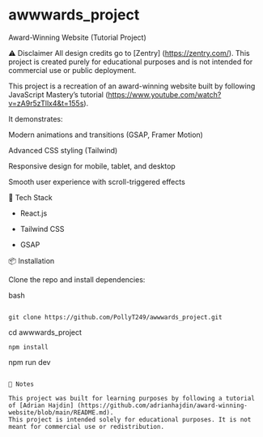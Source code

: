 # awwwards_project

Award-Winning Website (Tutorial Project)

⚠️ Disclaimer
All design credits go to [Zentry] (https://zentry.com/). This project is created purely for educational purposes and is not intended for commercial use or public deployment.

This project is a recreation of an award-winning website built by following JavaScript Mastery’s tutorial (https://www.youtube.com/watch?v=zA9r5zTllx4&t=155s).

It demonstrates:

Modern animations and transitions (GSAP, Framer Motion)

Advanced CSS styling (Tailwind)

Responsive design for mobile, tablet, and desktop

Smooth user experience with scroll-triggered effects

🚀 Tech Stack

- React.js

- Tailwind CSS

- GSAP

📦 Installation

Clone the repo and install dependencies:

bash

```

git clone https://github.com/PollyT249/awwwards_project.git

```

cd awwwards_project

```
npm install
```

npm run dev

```

📖 Notes

This project was built for learning purposes by following a tutorial of [Adrian Hajdin] (https://github.com/adrianhajdin/award-winning-website/blob/main/README.md).
This project is intended solely for educational purposes. It is not meant for commercial use or redistribution.
```
